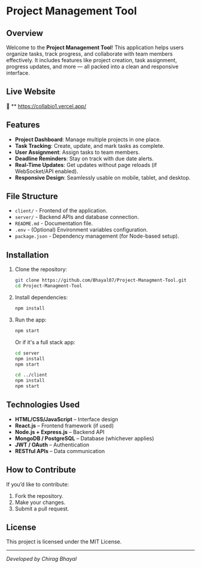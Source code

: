 
# Project Management Tool

## Overview

Welcome to the **Project Management Tool**! This application helps users organize tasks, track progress, and collaborate with team members effectively. It includes features like project creation, task assignment, progress updates, and more — all packed into a clean and responsive interface.

## Live Website

🔗 ** https://collabio1.vercel.app/

## Features

* **Project Dashboard**: Manage multiple projects in one place.
* **Task Tracking**: Create, update, and mark tasks as complete.
* **User Assignment**: Assign tasks to team members.
* **Deadline Reminders**: Stay on track with due date alerts.
* **Real-Time Updates**: Get updates without page reloads (if WebSocket/API enabled).
* **Responsive Design**: Seamlessly usable on mobile, tablet, and desktop.

## File Structure

* `client/` - Frontend of the application.
* `server/` - Backend APIs and database connection.
* `README.md` - Documentation file.
* `.env` - (Optional) Environment variables configuration.
* `package.json` - Dependency management (for Node-based setup).

## Installation

1. Clone the repository:

   ```sh
   git clone https://github.com/Bhayal07/Project-Managment-Tool.git
   cd Project-Managment-Tool
   ```

2. Install dependencies:

   ```sh
   npm install
   ```

3. Run the app:

   ```sh
   npm start
   ```

   Or if it's a full stack app:

   ```sh
   cd server
   npm install
   npm start

   cd ../client
   npm install
   npm start
   ```

## Technologies Used

* **HTML/CSS/JavaScript** – Interface design
* **React.js** – Frontend framework (if used)
* **Node.js + Express.js** – Backend API
* **MongoDB / PostgreSQL** – Database (whichever applies)
* **JWT / OAuth** – Authentication
* **RESTful APIs** – Data communication

## How to Contribute

If you’d like to contribute:

1. Fork the repository.
2. Make your changes.
3. Submit a pull request.

## License

This project is licensed under the MIT License.

---

*Developed by Chirag Bhayal*
